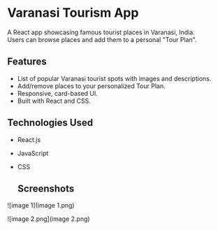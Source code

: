 # Varanasi Tourism App

A React app showcasing famous tourist places in Varanasi, India.  
Users can browse places and add them to a personal "Tour Plan".

## Features

- List of popular Varanasi tourist spots with images and descriptions.
- Add/remove places to your personalized Tour Plan.
- Responsive, card-based UI.
- Built with React and CSS.


## Technologies Used

- React.js
- JavaScript
- CSS

  ## Screenshots
![image 1](image 1.png)

![image 2.png](image 2.png)
